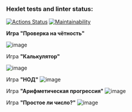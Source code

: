 
### Hexlet tests and linter status:
[![Actions Status](https://github.com/tolkunio/frontend-project-44/actions/workflows/hexlet-check.yml/badge.svg)](https://github.com/tolkunio/frontend-project-44/actions)
[![Maintainability](https://api.codeclimate.com/v1/badges/8cf22c6388dd8a6af9a9/maintainability)](https://codeclimate.com/github/tolkunio/frontend-project-44/maintainability)

****Игра** "Проверка на чётность"**

![image](https://github.com/user-attachments/assets/9ae42ac0-e3cf-4aaa-bff5-3bb45ed74443)

Игра **"Калькулятор"**

![image](https://github.com/user-attachments/assets/d3764545-3b56-43d7-bbb3-6f1aa4b50121)

Игра **"НОД"**
![image](https://github.com/user-attachments/assets/9ccd597d-9a16-4929-b839-45cbda606e81)

Игра **"Арифметическая прогрессия"**
![image](https://github.com/user-attachments/assets/60d16652-fa3b-4fc7-a2a4-c4c77e05a42d)

Игра **"Простое ли число?"**
![image](https://github.com/user-attachments/assets/5de1aba9-e252-4ff9-85ee-c4c0add0eb89)
